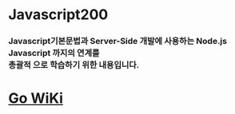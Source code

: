 # Javascript200

### Javascript기본문법과 Server-Side 개발에 사용하는 Node.js Javascript 까지의 연계를<br/> 총괄적 으로 학습하기 위한 내용입니다.

# [Go WiKi](https://github.com/flowermisty/JavaScript_Study_2/wiki/INDEX)
